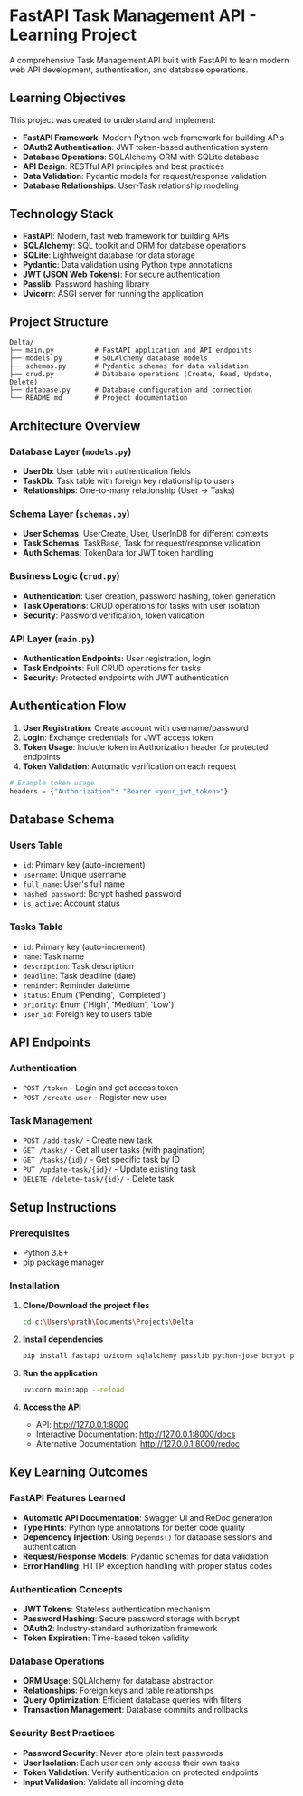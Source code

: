 # FastAPI Task Management API - Learning Project

A comprehensive Task Management API built with FastAPI to learn modern web API development, authentication, and database operations.

## Learning Objectives

This project was created to understand and implement:
- **FastAPI Framework**: Modern Python web framework for building APIs
- **OAuth2 Authentication**: JWT token-based authentication system
- **Database Operations**: SQLAlchemy ORM with SQLite database
- **API Design**: RESTful API principles and best practices
- **Data Validation**: Pydantic models for request/response validation
- **Database Relationships**: User-Task relationship modeling

## Technology Stack

- **FastAPI**: Modern, fast web framework for building APIs
- **SQLAlchemy**: SQL toolkit and ORM for database operations
- **SQLite**: Lightweight database for data storage
- **Pydantic**: Data validation using Python type annotations
- **JWT (JSON Web Tokens)**: For secure authentication
- **Passlib**: Password hashing library
- **Uvicorn**: ASGI server for running the application

## Project Structure

```
Delta/
├── main.py          # FastAPI application and API endpoints
├── models.py        # SQLAlchemy database models
├── schemas.py       # Pydantic schemas for data validation
├── crud.py          # Database operations (Create, Read, Update, Delete)
├── database.py      # Database configuration and connection
└── README.md        # Project documentation
```

## Architecture Overview

### Database Layer (`models.py`)
- **UserDb**: User table with authentication fields
- **TaskDb**: Task table with foreign key relationship to users
- **Relationships**: One-to-many relationship (User → Tasks)

### Schema Layer (`schemas.py`)
- **User Schemas**: UserCreate, User, UserInDB for different contexts
- **Task Schemas**: TaskBase, Task for request/response validation
- **Auth Schemas**: TokenData for JWT token handling

### Business Logic (`crud.py`)
- **Authentication**: User creation, password hashing, token generation
- **Task Operations**: CRUD operations for tasks with user isolation
- **Security**: Password verification, token validation

### API Layer (`main.py`)
- **Authentication Endpoints**: User registration, login
- **Task Endpoints**: Full CRUD operations for tasks
- **Security**: Protected endpoints with JWT authentication

## Authentication Flow

1. **User Registration**: Create account with username/password
2. **Login**: Exchange credentials for JWT access token
3. **Token Usage**: Include token in Authorization header for protected endpoints
4. **Token Validation**: Automatic verification on each request

```python
# Example token usage
headers = {"Authorization": "Bearer <your_jwt_token>"}
```

## Database Schema

### Users Table
- `id`: Primary key (auto-increment)
- `username`: Unique username
- `full_name`: User's full name
- `hashed_password`: Bcrypt hashed password
- `is_active`: Account status

### Tasks Table
- `id`: Primary key (auto-increment)
- `name`: Task name
- `description`: Task description
- `deadline`: Task deadline (date)
- `reminder`: Reminder datetime
- `status`: Enum ('Pending', 'Completed')
- `priority`: Enum ('High', 'Medium', 'Low')
- `user_id`: Foreign key to users table

## API Endpoints

### Authentication
- `POST /token` - Login and get access token
- `POST /create-user` - Register new user

### Task Management
- `POST /add-task/` - Create new task
- `GET /tasks/` - Get all user tasks (with pagination)
- `GET /tasks/{id}/` - Get specific task by ID
- `PUT /update-task/{id}/` - Update existing task
- `DELETE /delete-task/{id}/` - Delete task

## Setup Instructions

### Prerequisites
- Python 3.8+
- pip package manager

### Installation

1. **Clone/Download the project files**
   ```bash
   cd c:\Users\prath\Documents\Projects\Delta
   ```

2. **Install dependencies**
   ```bash
   pip install fastapi uvicorn sqlalchemy passlib python-jose bcrypt python-multipart
   ```

3. **Run the application**
   ```bash
   uvicorn main:app --reload
   ```

4. **Access the API**
   - API: http://127.0.0.1:8000
   - Interactive Documentation: http://127.0.0.1:8000/docs
   - Alternative Documentation: http://127.0.0.1:8000/redoc


## Key Learning Outcomes

### FastAPI Features Learned
- **Automatic API Documentation**: Swagger UI and ReDoc generation
- **Type Hints**: Python type annotations for better code quality
- **Dependency Injection**: Using `Depends()` for database sessions and authentication
- **Request/Response Models**: Pydantic schemas for data validation
- **Error Handling**: HTTP exception handling with proper status codes

### Authentication Concepts
- **JWT Tokens**: Stateless authentication mechanism
- **Password Hashing**: Secure password storage with bcrypt
- **OAuth2**: Industry-standard authorization framework
- **Token Expiration**: Time-based token validity

### Database Operations
- **ORM Usage**: SQLAlchemy for database abstraction
- **Relationships**: Foreign keys and table relationships
- **Query Optimization**: Efficient database queries with filters
- **Transaction Management**: Database commits and rollbacks

### Security Best Practices
- **Password Security**: Never store plain text passwords
- **User Isolation**: Each user can only access their own tasks
- **Token Validation**: Verify authentication on protected endpoints
- **Input Validation**: Validate all incoming data
